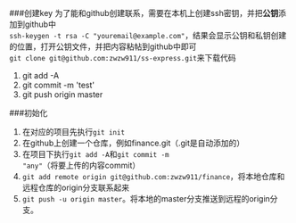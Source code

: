 ###创建key
为了能和github创建联系，需要在本机上创建ssh密钥，并把**公钥**添加到github中  
`ssh-keygen -t rsa -C "youremail@example.com"`，结果会显示公钥和私钥创建的位置，打开公钥文件，并把内容粘帖到github中即可  
`git clone git@github.com:zwzw911/ss-express.git`来下载代码  

1. git add -A
2. git commit -m 'test'
3. git push origin master

###初始化
1. 在对应的项目先执行`git init`  
2. 在github上创建一个仓库，例如finance.git（.git是自动添加的）
3. 在项目下执行`git add -A`和`git commit -m "any"`（将要上传的内容commit）
4. `git add remote origin git@github.com:zwzw911/finance`，将本地仓库和远程仓库的origin分支联系起来
5. `git push -u origin master`。将本地的master分支推送到远程的origin分支。
